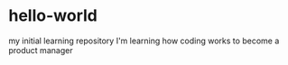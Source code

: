 # hello-world
my initial learning repository
I'm learning how coding works to become a product manager
